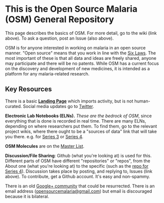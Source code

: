 # This is the Open Source Malaria (OSM) General Repository
This page describes the basics of OSM. For more detail, go to the wiki (link above). To ask a question, post an Issue (also above).

OSM is for anyone interested in working on malaria in an open source manner. "Open source" means that you work in line with the [Six Laws](https://pubs.acs.org/doi/full/10.1021/acscentsci.6b00086). The most important of these is that all data and ideas are freely shared, anyone may participate and there will be no patents. While OSM has a current focus on the discovery and development of new medicines, it is intended as a platform for any malaria-related research.

## Key Resources

There is a basic [**Landing Page**](http://opensourcemalaria.org/) which imports activity, but is not human-curated. Social media updates go to [Twitter](https://twitter.com/O_S_M).

**Electronic Lab Notebooks (ELNs).** *These are the bedrock of OSM*, since everything that is done is recorded in real time. There are many ELNs, depending on where researchers put them. To find them, go to the relevant project wikis, where there ought to be a "sources of data" link that will take you there. e.g. for [Series 3](https://github.com/OpenSourceMalaria/Series3/wiki/Sources-of-Data) or [Series 4](https://github.com/OpenSourceMalaria/Series4/wiki/Sources-of-Data).

**OSM Molecules** are on the [Master List](https://docs.google.com/spreadsheets/d/1Rvy6OiM291d1GN_cyT6eSw_C3lSuJ1jaR7AJa8hgGsc/edit#gid=510297618).

**Discussion/File Sharing**: Github (what you're looking at) is used for this. Different parts of OSM have different "repositories" or "repos", from the About one (what you're looking at) to the specific (such as the [repo for Series 4](https://github.com/OpenSourceMalaria/Series4)). Discussion takes place by posting, and replying to, Issues (link above). To contribute, get a Github account. It's easy and non-spammy.

There is an old [Google+ community](https://plus.google.com/communities/105318249049322037798) that could be resurrected. There is an email address (opensourcemalaria@gmail.com) but email is discouraged because it is bilateral.
